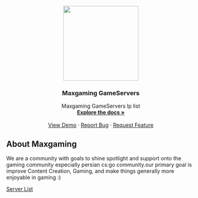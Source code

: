 <!-- PROJECT LOGO -->
<br />
<div align="center">
  <a href="https://github.com/Zer0Power/Maxgaming">
    <img height=200px src="http://cdn.0powerdev.ir/imgs/discord/profile.jpeg"></img>
  </a>

<h3 align="center">Maxgaming GameServers</h3>

  <p align="center">
    Maxgaming GameServers Ip list 
    <br />
    <a href="https://github.com/Zer0Power/Maxgaming"><strong>Explore the docs »</strong></a>
    <br />
    <br />
    <a href="https://github.com/Zer0Power/Maxgaming">View Demo</a>
    ·
    <a href="https://github.com/Zer0Power/Maxgaming/issues">Report Bug</a>
    ·
    <a href="https://github.com/Zer0Power/Maxgaming/issues">Request Feature</a>
  </p>
</div>


<!-- ABOUT THE PROJECT -->
## About Maxgaming

<p align="left">
We are a community with goals to shine spotlight and support onto the gaming community especially persian cs:go community.our primary goal is improve Content Creation, Gaming, and make things generally more enjoyable in gaming :)

<a align="left" href="https://github.com/Zer0Power/Maxgaming/blob/main/servers.json">Server List</a></br>

</p>

